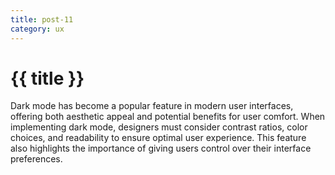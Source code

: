 ```yaml
---
title: post-11
category: ux
---
```


# {{ title }}

Dark mode has become a popular feature in modern user interfaces, offering both aesthetic appeal and potential benefits for user comfort. When implementing dark mode, designers must consider contrast ratios, color choices, and readability to ensure optimal user experience. This feature also highlights the importance of giving users control over their interface preferences. 